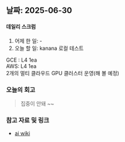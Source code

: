 ## 날짜: 2025-06-30

#### 데일리 스크럼
1. 어제 한 일: -
2. 오늘 할 일: kanana 로컬 테스트


GCE : L4 1ea  
AWS: L4 1ea  
2개의 멀티 클라우드 GPU 클러스터 운영(해 볼 예정)  


### 오늘의 회고
> 집중이 안돼 ~~

### 참고 자료 및 링크
- [ai wiki](https://github.com/100-hours-a-week/14-YG-WIKI/wiki/AI-Wiki)